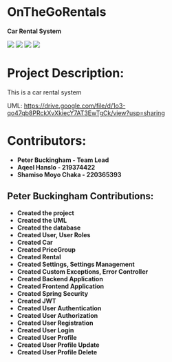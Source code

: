 # OnTheGoRentals

**Car Rental System**

![](https://img.shields.io/badge/Spring_boot_3-blueviolet?style=for-the-badge)
![](https://img.shields.io/badge/Spring_Security_6-blueviolet?style=for-the-badge)
![](https://img.shields.io/badge/Java_17-yellow?style=for-the-badge)
![](https://img.shields.io/badge/Json_web_token-blue?style=for-the-badge)  

# Project Description:
This is a car rental system


UML: https://drive.google.com/file/d/1o3-qo47qb8PRckXvXkiecY7AT3EwTgCk/view?usp=sharing



# Contributors:

- **Peter Buckingham - Team Lead**
- **Aqeel Hanslo - 219374422**
- **Shamiso Moyo Chaka - 220365393**


## **Peter Buckingham Contributions:**

- **Created the project**
- **Created the UML**
- **Created the database**
- **Created User, User Roles**
- **Created Car**
- **Created PriceGroup**
- **Created Rental**
- **Created Settings, Settings Management**
- **Created Custom Exceptions, Error Controller**
- **Created Backend Application** 
- **Created Frontend Application**
- **Created Spring Security**
- **Created JWT**
- **Created User Authentication**
- **Created User Authorization**
- **Created User Registration**
- **Created User Login**
- **Created User Profile**
- **Created User Profile Update**
- **Created User Profile Delete**



